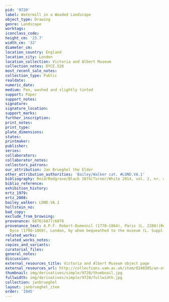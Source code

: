```yaml
---
pid: '9720'
label: Watermill in a Wooded Landscape
object_type: Drawing
genre: Landscape
worktags:
iconclass_code:
height_cm: '23.7'
width_cm: '32'
diameter_cm:
location_country: England
location_city: London
location_collection: Victoria and Albert Museum
collection_notes: DYCE.528
most_recent_sale_notes:
collection_type: Public
realdate:
numeric_date:
medium: Pen, washed and slightly tinted
support: Paper
support_notes:
signature:
signature_location:
support_marks:
further_inscription:
print_notes:
print_type:
plate_dimensions:
states:
printmaker:
publisher:
series:
collaborators:
collaborator_notes:
collectors_patrons:
our_attribution: Jan Brueghel the Elder
other_attribution_authorities: 'Bailey/Walker cat. #LOND.VA.1'
bibliography: Reid/Redgrave/Black 1874|Turner/White 2014, vol. 2, nr. 458
biblio_reference:
exhibition_history:
ertz_1979:
ertz_2008:
bailey_walker: LOND.VA.1
hollstein_no:
bad_copy:
exclude_from_browsing:
provenance: 6876|6877|6878
provenance_text: A.P.F. Robert-Dumesnil (1778–1864), Paris (L. 2200)|Rev. Alexander
  Dyce (1798–1869), London, by whom bequeathed to the museum (L. Suppl. 153b), 1869
related_works:
related_works_notes:
copies_and_variants:
curatorial_files:
general_notes:
discussion:
external_resources_title: Victoria and Albert Museum object page
external_resources_url: http://collections.vam.ac.uk/item/O240305/an-overshot-watermill-in-a-drawing-brueghel-jan-the/
thumbnail: img/derivatives/simple/9720/thumbnail.jpg
fullwidth: img/derivatives/simple/9720/fullwidth.jpg
collection: janbrueghel
layout: janbrueghel_item
order: '1045'
---
```

